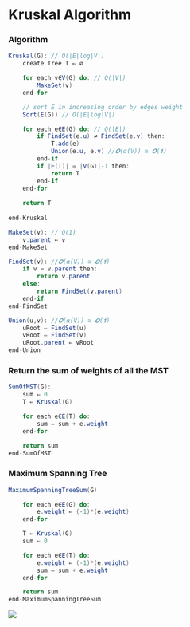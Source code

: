 # Kruskal Algorithm

### Algorithm
```java
Kruskal(G): // O(|E|log|V|)
    create Tree T ⇐ ∅

    for each v∈V(G) do: // O(|V|)
        MakeSet(v)
    end-for

    // sort E in increasing order by edges weight
    Sort(E(G)) // O(|E|log|V|)

    for each e∈E(G) do: // O(|E|)
        if FindSet(e.u) ≠ FindSet(e.v) then:
            T.add(e)
            Union(e.u, e.v) //𝑶(α(V)) ≅ 𝑶(𝟏)
        end-if
        if |E(T)| = |V(G)|-1 then:
            return T
        end-if
    end-for
    
    return T
    
end-Kruskal

MakeSet(v): // O(1)
    v.parent ⇐ v
end-MakeSet

FindSet(v): //𝑶(α(V)) ≅ 𝑶(𝟏)
    if v = v.parent then:
        return v.parent
    else:
        return FindSet(v.parent)
    end-if
end-FindSet

Union(u,v): //𝑶(α(V)) ≅ 𝑶(𝟏)
    uRoot ⇐ FindSet(u)
    vRoot ⇐ FindSet(v)
    uRoot.parent ⇐ vRoot
end-Union
```

### Return the sum of weights of all the MST
```java
SumOfMST(G):
    sum ⇐ 0
    T ⇐ Kruskal(G)

    for each e∈E(T) do: 
        sum ⇐ sum + e.weight
    end-for

    return sum
end-SumOfMST

```

### Maximum Spanning Tree
```java
MaximumSpanningTreeSum(G)

    for each e∈E(G) do:
        e.weight ⇐ (-1)*(e.weight)
    end-for

    T ⇐ Kruskal(G)
    sum ⇐ 0

    for each e∈E(T) do:
        e.weight ⇐ (-1)*(e.weight)
        sum ⇐ sum + e.weight
    end-for

    return sum
end-MaximumSpanningTreeSum

```

![](https://3.bp.blogspot.com/-TRj5U6eEEPE/Uy3CnZlhUHI/AAAAAAAACPU/PDUEwR1ugJ4/s1600/Animation+of+Kruskal's+Algorithm.gif)
